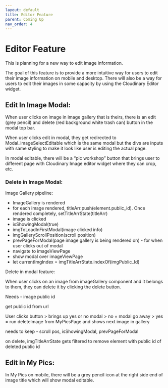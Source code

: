 ```yaml
---
layout: default
title: Editor Feature
parent: Coming Up
nav_order: 4
---
```


# Editor Feature

This is planning for a new way to edit image information.

The goal of this feature is to provide a more intuitive way for users to edit their image information on mobile and desktop. There will also be a way for users to edit their images in some capacity by using the Cloudinary Editor widget.

## Edit In Image Modal:

When user clicks on image in image gallery that is theirs, there is an edit (grey pencil) and delete (red background white trash can) button in the modal top bar.

When user clicks edit in modal, they get redirected to Modal_imageSelectEditable which is the same modal but the divs are inputs with same styling to make it look like user is editing the actual page.

In modal editable, there will be a “pic workshop” button that brings user to different page with Cloudinary Image editor widget where they can crop, etc.

### Delete in Image Modal:

Image Gallery pipeline:

- ImageGallery is rendered
- for each image rendered, titleArr.push(element.public_id). Once rendered completely, setTitleArrState(titleArr)
- image is clicked
- isShowingModal(true)
- imgToLoadInFirstModal(image clicked info)
- imgGalleryScrollPosition(scroll position)
- prevPageForModal(page image gallery is being rendered on) - for when user clicks out of modal
- navigate to imageViewPage
- show modal over imageViewPage
- let currentImgIndex = imgTitleArrState.indexOf(imgPublic_Id)

Delete in modal feature:

When user clicks on an image from imageGallery component and it belongs to them, they can delete it by clicking the delete button.

Needs - image public id

get public id from url

User clicks button > brings up yes or no modal > no = modal go away > yes = run deleteImage from MyPicsPage and shows next image in gallery

needs to keep - scroll pos, isShowingModal, prevPageForModal

on delete, imgTitleArrState gets filtered to remove element with public id of deleted public id

## Edit in My Pics:

In My Pics on mobile, there will be a grey pencil icon at the right side end of image title which will show modal editable.
